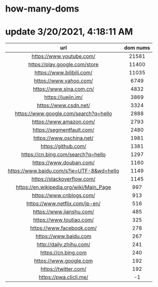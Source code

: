 # how-many-doms

# update 3/20/2021, 4:18:11 AM

url | dom nums
:-: | :-:
https://www.youtube.com/ | 21581
https://play.google.com/store | 11400
https://www.bilibili.com/ | 11035
https://www.yahoo.com/ | 6749
https://www.sina.com.cn/ | 4832
https://juejin.im/ | 3869
https://www.csdn.net/ | 3324
https://www.google.com/search?q=hello | 2888
https://www.amazon.com/ | 2793
https://segmentfault.com/ | 2480
https://www.oschina.net/ | 1981
https://github.com/ | 1381
https://cn.bing.com/search?q=hello | 1297
https://www.douban.com/ | 1160
https://www.baidu.com/s?ie=UTF-8&wd=hello | 1149
https://stackoverflow.com/ | 1145
https://en.wikipedia.org/wiki/Main_Page | 997
https://www.cnblogs.com/ | 913
https://www.netflix.com/jp-en/ | 516
https://www.jianshu.com/ | 485
https://www.toutiao.com/ | 325
https://www.facebook.com/ | 278
https://www.baidu.com | 267
http://daily.zhihu.com/ | 241
https://cn.bing.com | 240
https://www.google.com | 192
https://twitter.com/ | 192
https://pwa.clicli.me/ | -1
